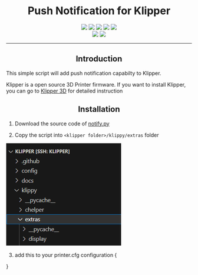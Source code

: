 <p align="center">
  <a>
    <h1 align="center">Push Notification for Klipper</h1>
  </a>
</p>

<p align="center">
  <a><img src="https://img.shields.io/github/license/prd0000/push_notify"></a>
  <a><img src="https://img.shields.io/github/stars/prd0000/push_notify"></a>
  <a><img src="https://img.shields.io/github/forks/prd0000/push_notify"></a>
  <a><img src="https://img.shields.io/github/languages/top/prd0000/push_notify?logo=gnubash&logoColor=white"></a>
  <a><img src="https://img.shields.io/github/v/tag/prd0000/push_notify"></a>
  <br />
  <a><img src="https://img.shields.io/github/last-commit/prd0000/push_notify"></a>
  <a><img src="https://img.shields.io/github/contributors/prd0000/push_notify"></a>
</p>

<hr>

<h2 align="center">
  Introduction
</h2>

This simple script will add push notification capabilty to Klipper. 

Klipper is a open source 3D Printer firmware. If you want to install Klipper, you can go to [Klipper 3D](https://www.klipper3d.org/) for detailed instruction

<h2 align="center">
    Installation
</h2>

1. Download the source code of [notify.py](https://raw.githubusercontent.com/prd0000/push_notify/main/script/notify.py)

2. Copy the script into `<klipper folder>/klippy/extras` folder

![Alt text](resources/image.png)

3. add this to your printer.cfg configuration
{
    
}